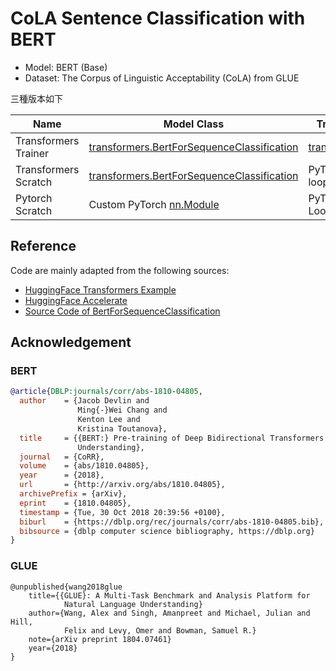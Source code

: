 # CoLA Sentence Classification with BERT

* Model: BERT (Base)
* Dataset: The Corpus of Linguistic Acceptability (CoLA) from GLUE

三種版本如下

| Name                 | Model Class                                                  | Training Method                                              |
| -------------------- | ------------------------------------------------------------ | ------------------------------------------------------------ |
| Transformers Trainer | [transformers.BertForSequenceClassification](https://huggingface.co/transformers/model_doc/bert.html#bertforsequenceclassification) | [transformers.Trainer](https://huggingface.co/transformers/main_classes/trainer.html#transformers.Trainer) |
| Transformers Scratch | [transformers.BertForSequenceClassification](https://huggingface.co/transformers/model_doc/bert.html#bertforsequenceclassification) | PyTorch training loop                                        |
| Pytorch Scratch      | Custom PyTorch [nn.Module](https://pytorch.org/docs/stable/generated/torch.nn.Module.html#torch.nn.Module) | PyTorch Training Loop                                        |

## Reference

Code are mainly adapted from the following sources:

* [HuggingFace Transformers Example](https://github.com/huggingface/transformers/tree/v4.5.1/examples/text-classification)
* [HuggingFace Accelerate](https://huggingface.co/docs/accelerate/)
* [Source Code of BertForSequenceClassification](https://huggingface.co/transformers/_modules/transformers/models/bert/modeling_bert.html#BertForSequenceClassification)

## Acknowledgement

### BERT

```bibtex
@article{DBLP:journals/corr/abs-1810-04805,
  author    = {Jacob Devlin and
               Ming{-}Wei Chang and
               Kenton Lee and
               Kristina Toutanova},
  title     = {{BERT:} Pre-training of Deep Bidirectional Transformers for Language
               Understanding},
  journal   = {CoRR},
  volume    = {abs/1810.04805},
  year      = {2018},
  url       = {http://arxiv.org/abs/1810.04805},
  archivePrefix = {arXiv},
  eprint    = {1810.04805},
  timestamp = {Tue, 30 Oct 2018 20:39:56 +0100},
  biburl    = {https://dblp.org/rec/journals/corr/abs-1810-04805.bib},
  bibsource = {dblp computer science bibliography, https://dblp.org}
}
```

### GLUE

```
@unpublished{wang2018glue
    title={{GLUE}: A Multi-Task Benchmark and Analysis Platform for
            Natural Language Understanding}
    author={Wang, Alex and Singh, Amanpreet and Michael, Julian and Hill,
            Felix and Levy, Omer and Bowman, Samuel R.}
    note={arXiv preprint 1804.07461}
    year={2018}
}
```

